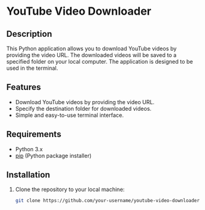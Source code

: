 # YouTube Video Downloader

## Description
This Python application allows you to download YouTube videos by providing the video URL. The downloaded videos will be saved to a specified folder on your local computer. The application is designed to be used in the terminal.

## Features
- Download YouTube videos by providing the video URL.
- Specify the destination folder for downloaded videos.
- Simple and easy-to-use terminal interface.

## Requirements
- Python 3.x
- [pip](https://pip.pypa.io/en/stable/) (Python package installer)

## Installation
1. Clone the repository to your local machine:
   ```bash
   git clone https://github.com/your-username/youtube-video-downloader.git
